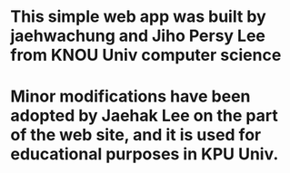 # This simple web app was built by  jaehwachung and Jiho Persy Lee from KNOU Univ computer science
# Minor modifications have been adopted by Jaehak Lee on the part of the web site, and it is used for educational purposes in KPU Univ.

